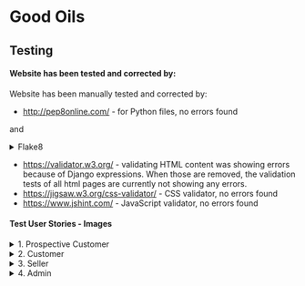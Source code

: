 # Good Oils

## Testing

#### Website has been tested and corrected by: 
Website has been manually tested and corrected by:

- http://pep8online.com/ - for Python files, no errors found

and
<details>
<summary>Flake8</summary>
![Flake8](documentation/images/flake8_result.png)
</details>

- https://validator.w3.org/ - validating HTML content was showing errors because of Django expressions. When those are removed, the validation tests of all html pages are currently not showing any errors.
- https://jigsaw.w3.org/css-validator/ - CSS validator, no errors found
- https://www.jshint.com/ - JavaScript validator, no errors found

#### Test User Stories - Images

<details>
<summary>1. Prospective Customer</summary>
![Prospective Customer](documentation/images/prospective_customer_testing.png)
</details>

<details>
<summary>2. Customer</summary>
![Customer](documentation/images/customer_testing.png)
</details>

<details>
<summary>3. Seller</summary>
![Seller](/documentation/images/seller_testing.png)
</details>

<details>
<summary>4. Admin</summary>
![Admin](/documentation/images/admin_testing.png)
</details>

